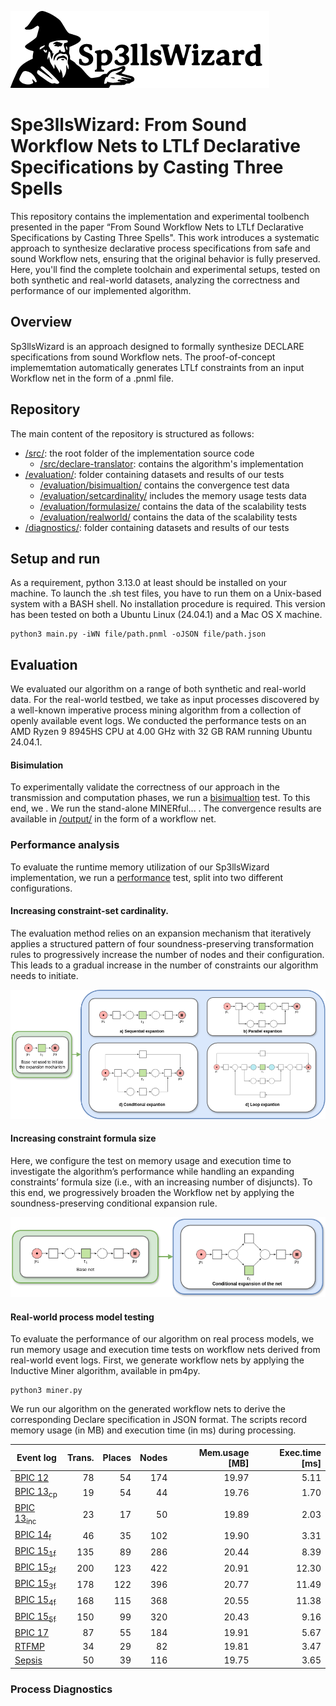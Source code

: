![logo](logo.png)

# Spe3llsWizard: From Sound Workflow Nets to LTLf Declarative Specifications by Casting Three Spells

This repository contains the implementation and experimental toolbench presented in the paper “From Sound Workflow Nets to LTLf Declarative Specifications by Casting Three Spells". This work introduces a systematic approach to synthesize declarative process specifications from safe and sound Workflow nets, ensuring that the original behavior is fully preserved. Here, you'll find the complete toolchain and experimental setups, tested on both synthetic and real-world datasets, analyzing the correctness and performance of our implemented algorithm. 

## Overview
Sp3llsWizard is an approach designed to formally synthesize DECLARE specifications from sound Workflow nets. The proof-of-concept implememtation automatically generates LTLf constraints from an input Workflow net in the form of a .pnml file.

## Repository

The main content of the repository is structured as follows:
-  [/src/](https://github.com/l2brb/Sp3llsWizard/tree/main/src): the root folder of the implementation source code
    -  [/src/declare-translator](https://github.com/l2brb/Sp3llsWizard/tree/main/src/declare-translator): contains the algorithm's implementation
-  [/evaluation/](https://github.com/l2brb/Sp3llsWizard/tree/main/evaluation): folder containing datasets and results of our tests
    - [/evaluation/bisimualtion/](https://github.com/l2brb/Sp3llsWizard/tree/main/evaluation/bisimulation) contains the convergence test data 
    - [/evaluation/setcardinality/](https://github.com/l2brb/Sp3llsWizard/tree/main/evaluation/d_contraints) includes the memory usage tests data 
    - [/evaluation/formulasize/](https://github.com/l2brb/Sp3llsWizard/tree/main/evaluation/n_constraints) contains the data of the scalability tests
    - [/evaluation/realworld/](https://github.com/l2brb/Sp3llsWizard/tree/main/evaluation/realworld) contains the data of the scalability tests
-  [/diagnostics/](https://github.com/l2brb/Sp3llsWizard/tree/main/evaluation/conformance): folder containing datasets and results of our tests

## Setup and run
As a requirement, python 3.13.0 at least should be installed on your machine. To launch the .sh test files, you have to run them on a Unix-based system with a BASH shell. No installation procedure is required. This version has been tested on both a Ubuntu Linux (24.04.1) and a Mac OS X machine.

```
python3 main.py -iWN file/path.pnml -oJSON file/path.json
```



## Evaluation
We evaluated our algorithm on a range of both synthetic and real-world data. For the real-world testbed, we take as input processes discovered by a well-known imperative process mining algorithm from a collection of openly available event logs. We conducted the performance tests on an AMD Ryzen 9 8945HS CPU at 4.00 GHz with 32 GB RAM running Ubuntu 24.04.1. 


#### Bisimulation

To experimentally validate the correctness of our approach in the transmission and computation phases, we run a [bisimualtion](https://github.com/l2brb/Sp3llsWizard/tree/main/evaluation/bisimulation) test. To this end, we . We run the stand-alone MINERful... . The convergence results are available in [/output/](https://github.com/l2brb/Sp3llsWizard/tree/main/evaluation/bisimulation) in the form of a workflow net.

### Performance analysis

To evaluate the runtime memory utilization of our Sp3llsWizard implementation, we run a [performance](https://github.com/l2brb/Sp3llsWizard/tree/main/evaluation/d_contraints) test, split into two different configurations.


#### Increasing constraint-set cardinality.

The evaluation method relies on an expansion mechanism that iteratively applies a structured pattern of four soundness-preserving transformation rules to progressively increase the number of nodes and their configuration. This leads to a gradual increase in the number of constraints our algorithm needs to initiate. 


![expantionrules](cardinality.png)



#### Increasing constraint formula size

Here, we configure the test on memory usage and execution time to investigate the algorithm’s performance while handling an expanding constraints’ formula size (i.e., with an increasing number of disjuncts). To this end, we progressively broaden the Workflow net by applying the soundness-preserving conditional
expansion rule. 

![conditionalexpantion](formulasize.png)



#### Real-world process model testing 

To evaluate the performance of our algorithm on real process models, we run memory usage and execution time tests on workflow nets derived from real-world event logs. First, we generate workflow nets by applying the Inductive Miner algorithm, available in pm4py.

```
python3 miner.py
```


We run our algorithm on the generated workflow nets to derive the corresponding Declare specification in JSON format. The scripts record memory usage (in MB) and execution time (in ms) during processing.

| **Event log** | **Trans.** | **Places** | **Nodes** | **Mem.usage [MB]** | **Exec.time [ms]** |
|---------------|-----------:|-----------:|----------:|-------------------:|-------------------:|
| [BPIC 12](https://doi.org/10.4121/UUID:3926DB30-F712-4394-AEBC-75976070E91F) | 78 | 54 | 174 | 19.97 | 5.11 |
| [BPIC 13<sub>cp</sub>](https://doi.org/10.4121/UUID:C2C3B154-AB26-4B31-A0E8-8F2350DDAC11) | 19 | 54 | 44 | 19.76 | 1.70 |
| [BPIC 13<sub>inc</sub>](https://doi.org/10.4121/UUID:500573E6-ACCC-4B0C-9576-AA5468B10CEE) | 23 | 17 | 50 | 19.89 | 2.03 |
| [BPIC 14<sub>f</sub>](https://doi.org/10.4121/UUID:3CFA2260-F5C5-44BE-AFE1-B70D35288D6D) | 46 | 35 | 102 | 19.90 | 3.31 |
| [BPIC 15<sub>1f</sub>](https://doi.org/10.4121/UUID:A0ADDFDA-2044-4541-A450-FDCC9FE16D17) | 135 | 89 | 286 | 20.44 | 8.39 |
| [BPIC 15<sub>2f</sub>](https://doi.org/10.4121/UUID:63A8435A-077D-4ECE-97CD-2C76D394D99C) | 200 | 123 | 422 | 20.91 | 12.30 |
| [BPIC 15<sub>3f</sub>](https://doi.org/uuid:ed445cdd-27d5-4d77-a1f7-59fe7360cfbe) | 178 | 122 | 396 | 20.77 | 11.49 |
| [BPIC 15<sub>4f</sub>](https://doi.org/uuid:679b11cf-47cd-459e-a6de-9ca614e25985) | 168 | 115 | 368 | 20.55 | 11.38 |
| [BPIC 15<sub>5f</sub>](https://doi.org/uuid:b32c6fe5-f212-4286-9774-58dd53511cf8) | 150 | 99 | 320 | 20.43 | 9.16 |
| [BPIC 17](https://doi.org/10.4121/UUID:5F3067DF-F10B-45DA-B98B-86AE4C7A310B) | 87 | 55 | 184 | 19.91 | 5.67 |
| [RTFMP](https://doi.org/10.4121/UUID:270FD440-1057-4FB9-89A9-B699B47990F5) | 34 | 29 | 82 | 19.81 | 3.47 |
| [Sepsis](https://doi.org/10.4121/UUID:915D2BFB-7E84-49AD-A286-DC35F063A460) | 50 | 39 | 116 | 19.75 | 3.65 |


### Process Diagnostics








